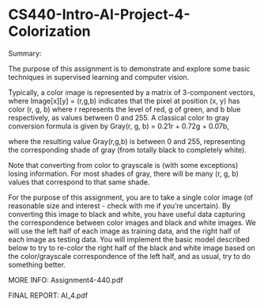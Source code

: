 # CS440-Intro-AI-Project-4-Colorization

Summary:

The purpose of this assignment is to demonstrate and explore some basic techniques in supervised learning and computer vision.

Typically, a color image is represented by a matrix of 3-component vectors, where Image[x][y] = (r,g,b) indicates that the pixel at position (x, y) has color (r, g, b) where r represents the level of red, g of green, and b blue respectively, as values between 0 and 255. A classical color to gray conversion formula is given by
Gray(r, g, b) = 0.21r + 0.72g + 0.07b,

where the resulting value Gray(r,g,b) is between 0 and 255, representing the corresponding shade of gray (from totally black to completely white).

Note that converting from color to grayscale is (with some exceptions) losing information. For most shades of gray, there will be many (r, g, b) values that correspond to that same shade.

For the purpose of this assignment, you are to take a single color image (of reasonable size and interest - check with me if you’re uncertain). By converting this image to black and white, you have useful data capturing the correspondence between color images and black and white images. We will use the left half of each image as training data, and the right half of each image as testing data. You will implement the basic model described below to try to re-color the right half of the black and white image based on the color/grayscale correspondence of the left half, and as usual, try to do something better.

MORE INFO: Assignment4-440.pdf

FINAL REPORT: AI_4.pdf
